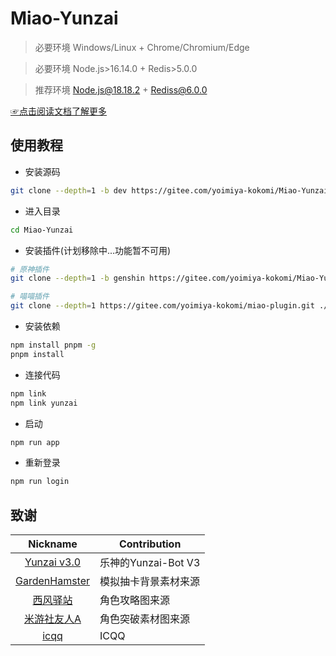 # Miao-Yunzai

> 必要环境 Windows/Linux + Chrome/Chromium/Edge

> 必要环境 Node.js>16.14.0 + Redis>5.0.0

> 推荐环境 Node.js@18.18.2 + Rediss@6.0.0

[☞点击阅读文档了解更多](https://ningmengchongshui.github.io/Miao-Yunzai-Docs/)

## 使用教程

- 安装源码

```sh
git clone --depth=1 -b dev https://gitee.com/yoimiya-kokomi/Miao-Yunzai.git
```

- 进入目录

```sh
cd Miao-Yunzai
```

- 安装插件(计划移除中...功能暂不可用)

```sh
# 原神插件
git clone --depth=1 -b genshin https://gitee.com/yoimiya-kokomi/Miao-Yunzai.git ./plugins/genshin/

# 喵喵插件
git clone --depth=1 https://gitee.com/yoimiya-kokomi/miao-plugin.git ./plugins/miao-plugin/
```

- 安装依赖

```sh
npm install pnpm -g
pnpm install
```

- 连接代码

```sh
npm link
npm link yunzai
```

- 启动

```sh
npm run app
```

- 重新登录

```sh
npm run login
```

## 致谢

|                           Nickname                            | Contribution         |
| :-----------------------------------------------------------: | -------------------- |
|      [Yunzai v3.0](https://gitee.com/le-niao/Yunzai-Bot)      | 乐神的Yunzai-Bot V3  |
| [GardenHamster](https://github.com/GardenHamster/GenshinPray) | 模拟抽卡背景素材来源 |
|    [西风驿站](https://bbs.mihoyo.com/ys/collection/839181)    | 角色攻略图来源       |
|  [米游社友人A](https://bbs.mihoyo.com/ys/collection/428421)   | 角色突破素材图来源   |
|            [icqq](https://github.com/icqqjs/icqq)             | ICQQ                 |
